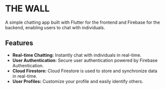# THE WALL

A simple chatting app built with Flutter for the frontend and Firebase for the backend, enabling users to chat with individuals.

## Features

- **Real-time Chatting:** Instantly chat with individuals in real-time.
- **User Authentication:** Secure user authentication powered by Firebase Authentication.
- **Cloud Firestore:** Cloud Firestore is used to store and synchronize data in real-time.
- **User Profiles:** Customize your profile and easily identify others.

